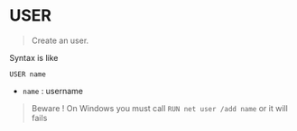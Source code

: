 # USER

> Create an user.

Syntax is like

```none
USER name
```

* ``name`` : username

> Beware ! On Windows you must call
> ``RUN net user /add name`` or it will
> fails